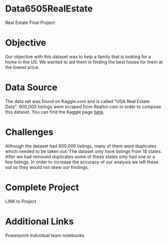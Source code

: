 # Data6505RealEstate
Real Estate Final Project

# Objective
  Our objective with this dataset was to help a family that is looking for a home in the US. We wanted to aid them in finding the best house for them at the lowest price.

# Data Source
 The data set was found on Kaggle.com and is called "USA Real Estate Data". 900,000 listings were scraped from Realtor.com in order to compose this dataset. You can find the Kaggle page [here](https://www.kaggle.com/datasets/ahmedshahriarsakib/usa-real-estate-dataset?select=realtor-data.csv).

# Challenges 
  Although the dataset had 900,000 listings, many of them were duplicates which needed to be taken out. The dataset only have listings from 18 states. After we had removed duplicates some of these states only had one or a few listings. In order to increase the accuracy of our analysis we left these out so they would not skew our findings. 

# Complete Project
LINK to Project


# Additional Links
Powerpoint
Individual team notebooks

